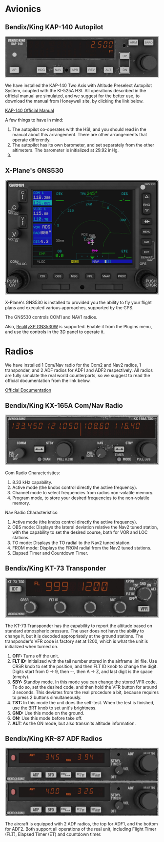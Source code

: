 # Avionics

## Bendix/King KAP-140 Autopilot
![KAP-140](kap140.jpg)

We have installed the KAP-140 Two Axis with Altitude Preselect Autopilot System, coupled with the KI-525A HSI.
All operations described in the official manual are simulated, and we suggest for the better use, to download the manual from Honeywell site, by clicking the link below.

[KAP-140 Official Manual](https://www.bendixking.com/content/dam/bendixking/en/documents/document-lists/downloads-and-manuals/006-18034-0000-KAP-140-Pilots-Guide.pdf)

A few things to have in mind:

1. The autopilot co-operates with the HSI, and you should read in the manual about this arrangement. There are other arrangements that operate differently.
2. The autopilot has its own barometer, and set separately from the other altimeters. The barometer is initialized at 29.92 inHg.
3. 

## X-Plane's GNS530
![GNS530W](GNS530.jpg)

X-Plane's GNS530 is installed to provided you the ability to fly your flight plans and executed various approaches, supported by the GPS.

The GNS530 controls COM1 and NAV1 radios.

Also, [RealityXP GNS530W](https://reality-xp.com/index2.html) is supported. Enable it from the Plugins menu, and use the controls in the 3D panel to operate it.


# Radios

We have installed 1 Com/Nav radio for the Com2 and Nav2 radios, 1 transponder, and 2 ADF radios for ADF1 and ADF2 respectively.
All radios are fully simulate the real world counterparts, so we suggest to read the official documentation from the link below.

[Official Documentation](https://www.bendixking.com/content/dam/bendixking/en/documents/downloads/006-18110-0000_5-Pilot-s-Guide.pdf)

## Bendix/King KX-165A Com/Nav Radio
![KX-165A](kx165a.jpg)

Com Radio Characteristics: 

1. 8.33 kHz capability.
2. Active mode (the knobs control directly the active frequency).
3. Channel mode to select frequencies from radios non-volatile memory.
4. Program mode, to store your desired frequencies to the non-volatile memory.

Nav Radio Characteristics:

1. Active mode (the knobs control directly the active frequency).
2. OBS mode: Displays the lateral deviation relative the Nav2 tuned station, with the capability to set the desired course, both for VOR and LOC stations.
3. TO mode: Displays the TO radial to the Nav2 tuned station.
4. FROM mode: Displays the FROM radial from the Nav2 tuned stations.
5. Elapsed Timer and Countdown Timer.

## Bendix/King KT-73 Transponder
![KT-73](kt73.jpg)

The KT-73 Transponder has the capability to report the altitude based on standard atmospheric pressure. 
The user does not have the ability to change it, but it is decoded appropriately at the ground stations.
The transponder's VFR code is factory set at 1200, which is what the unit is initialized when turned on.

1. **OFF:** Turns off the unit.
2. **FLT ID:** Initialized with the tail number stored in the airframe .ini file. Use CRSR knob to set the position, and then FLT ID knob to change the digit.
Digits start from 0 -> 9, then --, then A -> Z, and last digit is the space (empty).
3. **SBY:** Standby mode. In this mode you can change the stored VFR code. To do so, set the desired code, and then hold the VFR button for around 3 seconds.
This deviates from the real procedure a bit, because requires to press 2 buttons simultaneously.
4. **TST:** In this mode the unit does the self-test. When the test is finished, use the BRT knob to set unit's brightness.
5. **GND:** Use this mode on the ground.
6. **ON:** Use this mode before take off.
7. **ALT:** As the ON mode, but also transmits altitude information.

## Bendix/King KR-87 ADF Radios
![KR-87](kr87.jpg)

The aircraft is equipped with 2 ADF radios, the top for ADF1, and the bottom for ADF2. 
Both support all operations of the real unit, including Flight Timer (FLT), Elapsed Timer (ET) and countdown timer.
